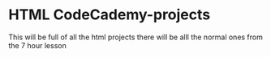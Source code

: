 # HTML CodeCademy-projects
This will be full of all the html projects
there will be alll the normal ones from the 7 hour lesson
